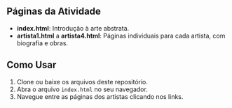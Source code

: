 ## Páginas da Atividade

- **index.html**: Introdução à arte abstrata.
- **artista1.html** a **artista4.html**: Páginas individuais para cada artista, com biografia e obras.

## Como Usar

1. Clone ou baixe os arquivos deste repositório.
2. Abra o arquivo `index.html` no seu navegador.
3. Navegue entre as páginas dos artistas clicando nos links.


